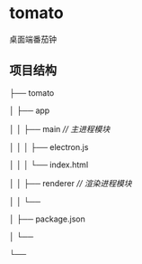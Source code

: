 # tomato

桌面端番茄钟



## 项目结构

├── tomato 

│ ├── app 

│ │ ├── main      *// 主进程模块* 

│ │ │    ├── electron.js 

│ │ │    └── index.html 

│ │ ├── renderer  *// 渲染进程模块* 

│ │ └── 

│ ├── package.json 

│ └── 

└──
